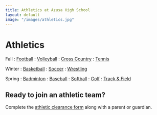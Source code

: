 ```yaml
---
title: Athletics at Azusa High School
layout: default
image: "/images/athletics.jpg"
---
```


# Athletics

<style>
dt {
  color: inherit;
}
</style>

Fall
: [Football](http://info.azusahigh.jimthoburn.com/football)
: [Volleyball](/volleyball/)
: [Cross Country](/crosscountry/)
: [Tennis](http://info.azusahigh.jimthoburn.com/girlstennis)

Winter
: [Basketball](http://info.azusahigh.jimthoburn.com/gbb)
: [Soccer](http://info.azusahigh.jimthoburn.com/girlssoccer)
: [Wrestling](http://info.azusahigh.jimthoburn.com/wrestling)

Spring
: [Badminton](http://info.azusahigh.jimthoburn.com/cms/page_view-d=x&piid=&vpid=1453452544094)
: [Baseball](http://info.azusahigh.jimthoburn.com/baseball)
: [Softball](http://info.azusahigh.jimthoburn.com/softball)
: [Golf](http://info.azusahigh.jimthoburn.com/girlsgolf)
: [Track & Field](http://info.azusahigh.jimthoburn.com/cms/page_view-d=x&piid=&vpid=1455439364331)

## Ready to join an athletic team?

Complete the [athletic clearance form](http://info.azusahigh.jimthoburn.com/cms/page_view-d=x&piid=&vpid=1451900536688) along with a parent or guardian.

<!--
## Teams

Badminton
: [Girls Badminton](http://info.azusahigh.jimthoburn.com/cms/page_view-d=x&piid=&vpid=1453452544094)
: [Boys Badminton](http://info.azusahigh.jimthoburn.com/cms/page_view-d=x&piid=&vpid=1453452544094)

Basketball
: [Girls Basketball](http://info.azusahigh.jimthoburn.com/gbb)
: [Boys Basketball](http://info.azusahigh.jimthoburn.com/boysbasketball)

Baseball
: [Baseball](http://info.azusahigh.jimthoburn.com/baseball)

Cross Country
: [Cross Country](/crosscountry/)

Football
: [Football](http://info.azusahigh.jimthoburn.com/football)

Golf
: [Girls Golf](http://info.azusahigh.jimthoburn.com/girlsgolf)
: [Boys Golf](http://info.azusahigh.jimthoburn.com/boysgolf)

Soccer
: [Girls Soccer](http://info.azusahigh.jimthoburn.com/girlssoccer)
: [Boys Soccer](http://info.azusahigh.jimthoburn.com/boyssoccer)

Softball
: [Softball](http://info.azusahigh.jimthoburn.com/softball)

Tennis
: [Girls Tennis](http://info.azusahigh.jimthoburn.com/girlstennis)
: [Boys Tennis](http://info.azusahigh.jimthoburn.com/boystennis)

Track and Field
: [Track and Field](http://info.azusahigh.jimthoburn.com/cms/page_view-d=x&piid=&vpid=1455439364331)

Volleyball
: [Volleyball](/volleyball/)

Wrestling
: [Girls Wrestling](http://info.azusahigh.jimthoburn.com/wrestling)
: [Boys Wrestling](http://info.azusahigh.jimthoburn.com/wrestling)


<header>
<h2>News &amp; Announcements</h2>
</header>

<ul>
<li markdown="1">

### State CIF Champions 2017 Volley

Azusa’s volleyball team is going to [the championship game](http://www.cifstate.org/sports/girls_volleyball/index)!

</li>
</ul>
-->

<!--
<style>
.news-summary li {
  flex-basis: 25%;
}
.news-summary span {
  font-size: 1.5em;
  text-align: center;
}
</style>
<ul>
  <li>
    <a href="http://info.azusahigh.jimthoburn.com/cms/page_view-d=x&piid=&vpid=1453452544094">
      Badminton
    </a>
  </li>
  <li>
    <a href="http://info.azusahigh.jimthoburn.com/gbb">
      Basketball
    </a>
  </li>
  <li>
    <a href="http://info.azusahigh.jimthoburn.com/baseball">
      Baseball
    </a>
  </li>
  <li>
    <a href="http://info.azusahigh.jimthoburn.com/crosscountry">
      Cross Country
    </a>
  </li>
  <li>
    <a href="http://info.azusahigh.jimthoburn.com/football">
      Football
    </a>
  </li>
  <li>
    <a href="http://info.azusahigh.jimthoburn.com/girlsgolf">
      Golf
    </a>
  </li>
  <li>
    <a href="http://info.azusahigh.jimthoburn.com/girlssoccer">
      Soccer
    </a>
  </li>
  <li>
    <a href="http://info.azusahigh.jimthoburn.com/gbb">
      Basketball
    </a>
  </li>
  <li>
    <a href="http://info.azusahigh.jimthoburn.com/softball">
      Softball
    </a>
  </li>
  <li>
    <a href="http://info.azusahigh.jimthoburn.com/girlstennis">
      Tennis
    </a>
  </li>
  <li>
    <a href="http://info.azusahigh.jimthoburn.com/cms/page_view-d=x&piid=&vpid=1455439364331">
      Track and Field
    </a>
  </li>
  <li>
    <a href="http://info.azusahigh.jimthoburn.com/volleyball">
      Volleyball
    </a>
  </li>
  <li>
    <a href="http://info.azusahigh.jimthoburn.com/wrestling">
      Wrestling
    </a>
  </li>
</ul>
-->

<!--
<ul class="news-summary">
  <li>
    <a href="http://info.azusahigh.jimthoburn.com/crosscountry">
      <img src="/images/photos/aHR0cDovL2Focy1hdXNkLWNhLnNjaG9vbGxvb3AuY29tL3VpbWcvaW1hZ2UvMTMwMTc1MjUxMDEwNC8xNDcxMzMxMjMwNTQ0LzE0NzM5MjU0MzAyMjAuanBnP2Nyb3BUb3A9MzcmY3JvcFJpZ2h0PTk0OSZjcm9wQm90dG9tPTcxMiZjcm9wTGVmdD01MCZiYXNpc1dpZHRoPTEwMDA=.jpeg" alt="" />
      <span>Cross Country</span>
    </a>
  </li>
  <li>
    <a href="http://info.azusahigh.jimthoburn.com/girlsgolf">
      <img src="/images/photos/7321768194446709357.jpg_wnp1000.jpg" alt="" />
      <span>Golf</span>
    </a>
  </li>
  <li>
    <a href="http://info.azusahigh.jimthoburn.com/girlstennis">
      <img src="/images/athletics/6628778916446280354.jpg_wnp1000.jpg" alt="" />
      <span>Tennis</span>
    </a>
  </li>
  <li>
    <a href="http://info.azusahigh.jimthoburn.com/cms/page_view-d=x&piid=&vpid=1455439364331">
      <img src="/images/athletics/cross-country.jpg" alt="" />
      <span>Track and Field</span>
    </a>
  </li>
  <li>
    <a href="http://info.azusahigh.jimthoburn.com/football">
      <img src="/images/photos/aHR0cDovL2Focy1hdXNkLWNhLnNjaG9vbGxvb3AuY29tL3VpbWcvaW1hZ2UvMTMwMTc1MjUxMDEwNC8xNDcxMzMxMjMwNTQ0LzE0NzI5OTU3NTkwMTMuanBnP2Nyb3BUb3A9MzQmY3JvcFJpZ2h0PTkxNCZjcm9wQm90dG9tPTY1NiZjcm9wTGVmdD04NSZiYXNpc1dpZHRoPTEwMDA=.jpeg" alt="" />
      <span>Football</span>
    </a>
  </li>
  <li>
    <a href="http://info.azusahigh.jimthoburn.com/volleyball">
      <img src="/images/photos/aHR0cDovL2Focy1hdXNkLWNhLnNjaG9vbGxvb3AuY29tL3VpbWcvaW1hZ2UvMTMwMTc1MjUxMDEwNC8xNDcxMzMxMjMwNTQ0LzE0NzI5OTU3NTkwMTcuanBnP2Nyb3BUb3A9MzcmY3JvcFJpZ2h0PTk0NCZjcm9wQm90dG9tPTcwMyZjcm9wTGVmdD01NSZiYXNpc1dpZHRoPTEwMDA=.jpeg" alt="" />
      <span>Volleyball</span>
    </a>
  </li>
</ul>
-->

<!--
<ul>
  <li>
    <a href="http://info.azusahigh.jimthoburn.com/cms/page_view-d=x&piid=&vpid=1453452544094">
      Girls Badminton
    </a>
  </li>
  <li>
    <a href="http://info.azusahigh.jimthoburn.com/cms/page_view-d=x&piid=&vpid=1453452544094">
      Boys Badminton
    </a>
  </li>
  <li>
    <a href="http://info.azusahigh.jimthoburn.com/gbb">
      Girls Basketball
    </a>
  </li>
  <li>
    <a href="http://info.azusahigh.jimthoburn.com/boysbasketball">
      Boys Basketball
    </a>
  </li>
  <li>
    <a href="http://info.azusahigh.jimthoburn.com/baseball">
      Baseball
    </a>
  </li>
  <li>
    <a href="http://info.azusahigh.jimthoburn.com/crosscountry">
      Cross Country
    </a>
  </li>
  <li>
    <a href="http://info.azusahigh.jimthoburn.com/football">
      Football
    </a>
  </li>
  <li>
    <a href="http://info.azusahigh.jimthoburn.com/girlsgolf">
      Girls Golf
    </a>
  </li>
  <li>
    <a href="http://info.azusahigh.jimthoburn.com/boysgolf">
      Boys Golf
    </a>
  </li>
  <li>
    <a href="http://info.azusahigh.jimthoburn.com/girlssoccer">
      Girls Soccer
    </a>
  </li>
  <li>
    <a href="http://info.azusahigh.jimthoburn.com/boyssoccer">
      Boys Soccer
    </a>
  </li>
  <li>
    <a href="http://info.azusahigh.jimthoburn.com/gbb">
      Girls Basketball
    </a>
  </li>
  <li>
    <a href="http://info.azusahigh.jimthoburn.com/boysbasketball">
      Boys Basketball
    </a>
  </li>
  <li>
    <a href="http://info.azusahigh.jimthoburn.com/softball">
      Softball
    </a>
  </li>
  <li>
    <a href="http://info.azusahigh.jimthoburn.com/girlstennis">
      Girls Tennis
    </a>
  </li>
  <li>
    <a href="http://info.azusahigh.jimthoburn.com/boystennis">
      Boys Tennis
    </a>
  </li>
  <li>
    <a href="http://info.azusahigh.jimthoburn.com/cms/page_view-d=x&piid=&vpid=1455439364331">
      Track and Field
    </a>
  </li>
  <li>
    <a href="http://info.azusahigh.jimthoburn.com/volleyball">
      Volleyball
    </a>
  </li>
  <li>
    <a href="http://info.azusahigh.jimthoburn.com/wrestling">
      Girls Wrestling
    </a>
  </li>
  <li>
    <a href="http://info.azusahigh.jimthoburn.com/wrestling">
      Boys Wrestling
    </a>
  </li>
</ul>

<ul class="news-summary">
  <li>
    <a href="https://www.instagram.com">
      <img src="/images/atheltics/aHR0cDovL2Focy1hdXNkLWNhLnNjaG9vbGxvb3AuY29tL3VpbWcvaW1hZ2UvMTMzMjY1Nzg5OTg4OC8xNDcxMzMxMjMwNTQ0LzE0NzM5MjUyNzg5MzIuanBnP2Nyb3BUb3A9MzcmY3JvcFJpZ2h0PTk0OSZjcm9wQm90dG9tPTcxMiZjcm9wTGVmdD01MCZiYXNpc1dpZHRoPTEwMDA=.jpeg" alt="" />
      <span>2016 Homecoming</span>
    </a>
  </li>
  <li>
    <a href="https://www.instagram.com">
      <img src="https://cdn.schoolloop.com/uimgcdn/aHR0cDovL2Focy1hdXNkLWNhLnNjaG9vbGxvb3AuY29tL3VpbWcvaW1hZ2UvMTMwMTc1MjUxMDEwNC8xNDcxMzMxMjMwNTQ0LzE0NzM0MDUzODYzMDAuanBnP2Nyb3BUb3A9MzImY3JvcFJpZ2h0PTkwMSZjcm9wQm90dG9tPTQ3OCZjcm9wTGVmdD0zMDYmYmFzaXNXaWR0aD0xMDAw" />
      <span>Aztec Cheer</span>
    </a>
  </li>
  <li>
    <iframe src="https://drive.google.com/a/azusa.org/file/d/0B8uKDks0PtIVb2F6cERuR2FRMkU/preview" width="460" height="320"></iframe>
    <span>2016 Graduation was amazing!</span>
  </li>
</ul>
-->

<!--
<ul class="news-summary">
  <li>
    <a href="http://info.azusahigh.jimthoburn.com/cms/page_view-d=x&piid=&vpid=1453452544094">
      <img src="/images/photos/aHR0cDovL2Focy1hdXNkLWNhLnNjaG9vbGxvb3AuY29tL3VpbWcvaW1hZ2UvMTMwMTc1MjUxMDEwNC8xNDcxMzMxMjMwNTQ0LzE0NzI5OTU3NTkwMTcuanBnP2Nyb3BUb3A9MzcmY3JvcFJpZ2h0PTk0NCZjcm9wQm90dG9tPTcwMyZjcm9wTGVmdD01NSZiYXNpc1dpZHRoPTEwMDA=.jpeg" alt="" />
      Girls Badminton
    </a>
  </li>
  <li>
    <a href="http://info.azusahigh.jimthoburn.com/cms/page_view-d=x&piid=&vpid=1453452544094">
      <img src="/images/photos/aHR0cDovL2Focy1hdXNkLWNhLnNjaG9vbGxvb3AuY29tL3VpbWcvaW1hZ2UvMTMwMTc1MjUxMDEwNC8xNDcxMzMxMjMwNTQ0LzE0NzM0MDUzODYyOTguanBnP2Nyb3BUb3A9MzMmY3JvcFJpZ2h0PTkwMCZjcm9wQm90dG9tPTYzMyZjcm9wTGVmdD0xMDAmYmFzaXNXaWR0aD0xMDAw.jpeg" alt="" />
      Boys Badminton
    </a>
  </li>
  <li>
    <a href="http://info.azusahigh.jimthoburn.com/gbb">
      <img src="/images/photos/aHR0cDovL2Focy1hdXNkLWNhLnNjaG9vbGxvb3AuY29tL3VpbWcvaW1hZ2UvMTMwMTc1MjUxMDEwNC8xNDcxMzMxMjMwNTQ0LzE0NzI5OTU3NTkwMTcuanBnP2Nyb3BUb3A9MzcmY3JvcFJpZ2h0PTk0NCZjcm9wQm90dG9tPTcwMyZjcm9wTGVmdD01NSZiYXNpc1dpZHRoPTEwMDA=.jpeg" alt="" />
      Girls Basketball
    </a>
  </li>
  <li>
    <a href="http://info.azusahigh.jimthoburn.com/boysbasketball">
      <img src="/images/photos/aHR0cDovL2Focy1hdXNkLWNhLnNjaG9vbGxvb3AuY29tL3VpbWcvaW1hZ2UvMTMwMTc1MjUxMDEwNC8xNDcxMzMxMjMwNTQ0LzE0NzM0MDUzODYyOTguanBnP2Nyb3BUb3A9MzMmY3JvcFJpZ2h0PTkwMCZjcm9wQm90dG9tPTYzMyZjcm9wTGVmdD0xMDAmYmFzaXNXaWR0aD0xMDAw.jpeg" alt="" />
      Boys Basketball
    </a>
  </li>
  <li>
    <a href="http://info.azusahigh.jimthoburn.com/baseball">
      <img src="/images/photos/aHR0cDovL2Focy1hdXNkLWNhLnNjaG9vbGxvb3AuY29tL3VpbWcvaW1hZ2UvMTMwMTc1MjUxMDEwNC8xNDcxMzMxMjMwNTQ0LzE0NzM0MDUzODYyOTguanBnP2Nyb3BUb3A9MzMmY3JvcFJpZ2h0PTkwMCZjcm9wQm90dG9tPTYzMyZjcm9wTGVmdD0xMDAmYmFzaXNXaWR0aD0xMDAw.jpeg" alt="" />
      Baseball
    </a>
  </li>
  <li>
    <a href="">
      <img src="/images/photos/aHR0cDovL2Focy1hdXNkLWNhLnNjaG9vbGxvb3AuY29tL3VpbWcvaW1hZ2UvMTMwMTc1MjUxMDEwNC8xNDcxMzMxMjMwNTQ0LzE0NzM0MDUzODYyOTguanBnP2Nyb3BUb3A9MzMmY3JvcFJpZ2h0PTkwMCZjcm9wQm90dG9tPTYzMyZjcm9wTGVmdD0xMDAmYmFzaXNXaWR0aD0xMDAw.jpeg" alt="" />
      Cross Country
    </a>
  </li>
  <li>
    <a href="http://info.azusahigh.jimthoburn.com/football">
      <img src="/images/photos/aHR0cDovL2Focy1hdXNkLWNhLnNjaG9vbGxvb3AuY29tL3VpbWcvaW1hZ2UvMTMwMTc1MjUxMDEwNC8xNDcxMzMxMjMwNTQ0LzE0NzI5OTU3NTkwMTMuanBnP2Nyb3BUb3A9MzQmY3JvcFJpZ2h0PTkxNCZjcm9wQm90dG9tPTY1NiZjcm9wTGVmdD04NSZiYXNpc1dpZHRoPTEwMDA=.jpeg" alt="" />
      Football
    </a>
  </li>
  <li>
    <a href="http://info.azusahigh.jimthoburn.com/girlsgolf">
      <img src="/images/photos/7321768194446709357.jpg_wnp1000.jpg" alt="" />
      Girls Golf
    </a>
  </li>
  <li>
    <a href="http://info.azusahigh.jimthoburn.com/boysgolf">
      <img src="/images/photos/aHR0cDovL2Focy1hdXNkLWNhLnNjaG9vbGxvb3AuY29tL3VpbWcvaW1hZ2UvMTMwMTc1MjUxMDEwNC8xNDcxMzMxMjMwNTQ0LzE0NzM0MDUzODYyOTguanBnP2Nyb3BUb3A9MzMmY3JvcFJpZ2h0PTkwMCZjcm9wQm90dG9tPTYzMyZjcm9wTGVmdD0xMDAmYmFzaXNXaWR0aD0xMDAw.jpeg" alt="" />
      Boys Golf
    </a>
  </li>
  <li>
    <a href="http://info.azusahigh.jimthoburn.com/girlssoccer">
      <img src="/images/photos/aHR0cDovL2Focy1hdXNkLWNhLnNjaG9vbGxvb3AuY29tL3VpbWcvaW1hZ2UvMTMwMTc1MjUxMDEwNC8xNDcxMzMxMjMwNTQ0LzE0NzI5OTU3NTkwMTcuanBnP2Nyb3BUb3A9MzcmY3JvcFJpZ2h0PTk0NCZjcm9wQm90dG9tPTcwMyZjcm9wTGVmdD01NSZiYXNpc1dpZHRoPTEwMDA=.jpeg" alt="" />
      Girls Soccer
    </a>
  </li>
  <li>
    <a href="http://info.azusahigh.jimthoburn.com/boyssoccer">
      <img src="/images/photos/aHR0cDovL2Focy1hdXNkLWNhLnNjaG9vbGxvb3AuY29tL3VpbWcvaW1hZ2UvMTMwMTc1MjUxMDEwNC8xNDcxMzMxMjMwNTQ0LzE0NzM0MDUzODYyOTguanBnP2Nyb3BUb3A9MzMmY3JvcFJpZ2h0PTkwMCZjcm9wQm90dG9tPTYzMyZjcm9wTGVmdD0xMDAmYmFzaXNXaWR0aD0xMDAw.jpeg" alt="" />
      Boys Soccer
    </a>
  </li>
  <li>
    <a href="http://info.azusahigh.jimthoburn.com/gbb">
      <img src="/images/photos/aHR0cDovL2Focy1hdXNkLWNhLnNjaG9vbGxvb3AuY29tL3VpbWcvaW1hZ2UvMTMwMTc1MjUxMDEwNC8xNDcxMzMxMjMwNTQ0LzE0NzI5OTU3NTkwMTcuanBnP2Nyb3BUb3A9MzcmY3JvcFJpZ2h0PTk0NCZjcm9wQm90dG9tPTcwMyZjcm9wTGVmdD01NSZiYXNpc1dpZHRoPTEwMDA=.jpeg" alt="" />
      Girls Basketball
    </a>
  </li>
  <li>
    <a href="http://info.azusahigh.jimthoburn.com/boysbasketball">
      <img src="/images/photos/aHR0cDovL2Focy1hdXNkLWNhLnNjaG9vbGxvb3AuY29tL3VpbWcvaW1hZ2UvMTMwMTc1MjUxMDEwNC8xNDcxMzMxMjMwNTQ0LzE0NzM0MDUzODYyOTguanBnP2Nyb3BUb3A9MzMmY3JvcFJpZ2h0PTkwMCZjcm9wQm90dG9tPTYzMyZjcm9wTGVmdD0xMDAmYmFzaXNXaWR0aD0xMDAw.jpeg" alt="" />
      Boys Basketball
    </a>
  </li>
  <li>
    <a href="http://info.azusahigh.jimthoburn.com/softball">
      <img src="/images/photos/aHR0cDovL2Focy1hdXNkLWNhLnNjaG9vbGxvb3AuY29tL3VpbWcvaW1hZ2UvMTMwMTc1MjUxMDEwNC8xNDcxMzMxMjMwNTQ0LzE0NzI5OTU3NTkwMTcuanBnP2Nyb3BUb3A9MzcmY3JvcFJpZ2h0PTk0NCZjcm9wQm90dG9tPTcwMyZjcm9wTGVmdD01NSZiYXNpc1dpZHRoPTEwMDA=.jpeg" alt="" />
      Softball
    </a>
  </li>
  <li>
    <a href="http://info.azusahigh.jimthoburn.com/girlstennis">
      <img src="/images/athletics/6628778916446280354.jpg_wnp1000.jpg" alt="" />
      Girls Tennis
    </a>
  </li>
  <li>
    <a href="http://info.azusahigh.jimthoburn.com/boystennis">
      <img src="/images/photos/aHR0cDovL2Focy1hdXNkLWNhLnNjaG9vbGxvb3AuY29tL3VpbWcvaW1hZ2UvMTMwMTc1MjUxMDEwNC8xNDcxMzMxMjMwNTQ0LzE0NzM0MDUzODYyOTguanBnP2Nyb3BUb3A9MzMmY3JvcFJpZ2h0PTkwMCZjcm9wQm90dG9tPTYzMyZjcm9wTGVmdD0xMDAmYmFzaXNXaWR0aD0xMDAw.jpeg" alt="" />
      Boys Tennis
    </a>
  </li>
  <li>
    <a href="http://info.azusahigh.jimthoburn.com/cms/page_view-d=x&piid=&vpid=1455439364331">
      <img src="/images/athletics/cross-country.jpg" alt="" />
      Track and Field
    </a>
  </li>
  <li>
    <a href="http://info.azusahigh.jimthoburn.com/crosscountry">
      <img src="/images/photos/aHR0cDovL2Focy1hdXNkLWNhLnNjaG9vbGxvb3AuY29tL3VpbWcvaW1hZ2UvMTMwMTc1MjUxMDEwNC8xNDcxMzMxMjMwNTQ0LzE0NzM5MjU0MzAyMjAuanBnP2Nyb3BUb3A9MzcmY3JvcFJpZ2h0PTk0OSZjcm9wQm90dG9tPTcxMiZjcm9wTGVmdD01MCZiYXNpc1dpZHRoPTEwMDA=.jpeg" alt="" />
      Cross Country
    </a>
  </li>
  <li>
    <a href="http://info.azusahigh.jimthoburn.com/volleyball">
      <img src="/images/photos/aHR0cDovL2Focy1hdXNkLWNhLnNjaG9vbGxvb3AuY29tL3VpbWcvaW1hZ2UvMTMwMTc1MjUxMDEwNC8xNDcxMzMxMjMwNTQ0LzE0NzI5OTU3NTkwMTcuanBnP2Nyb3BUb3A9MzcmY3JvcFJpZ2h0PTk0NCZjcm9wQm90dG9tPTcwMyZjcm9wTGVmdD01NSZiYXNpc1dpZHRoPTEwMDA=.jpeg" alt="" />
      Volleyball
    </a>
  </li>
  <li>
    <a href="http://info.azusahigh.jimthoburn.com/wrestling">
      <img src="/images/photos/aHR0cDovL2Focy1hdXNkLWNhLnNjaG9vbGxvb3AuY29tL3VpbWcvaW1hZ2UvMTMwMTc1MjUxMDEwNC8xNDcxMzMxMjMwNTQ0LzE0NzI5OTU3NTkwMTcuanBnP2Nyb3BUb3A9MzcmY3JvcFJpZ2h0PTk0NCZjcm9wQm90dG9tPTcwMyZjcm9wTGVmdD01NSZiYXNpc1dpZHRoPTEwMDA=.jpeg" alt="" />
      Girls Wrestling
    </a>
  </li>
  <li>
    <a href="http://info.azusahigh.jimthoburn.com/wrestling">
      <img src="/images/photos/aHR0cDovL2Focy1hdXNkLWNhLnNjaG9vbGxvb3AuY29tL3VpbWcvaW1hZ2UvMTMwMTc1MjUxMDEwNC8xNDcxMzMxMjMwNTQ0LzE0NzM0MDUzODYyOTguanBnP2Nyb3BUb3A9MzMmY3JvcFJpZ2h0PTkwMCZjcm9wQm90dG9tPTYzMyZjcm9wTGVmdD0xMDAmYmFzaXNXaWR0aD0xMDAw.jpeg" alt="" />
      Boys Wrestling
    </a>
  </li>
</ul>
-->
